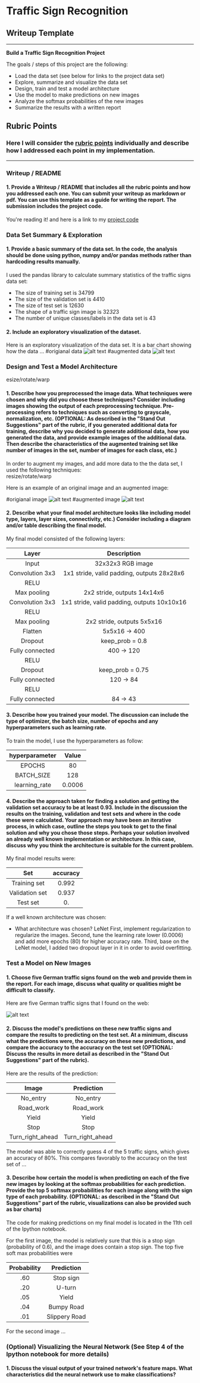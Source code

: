 # **Traffic Sign Recognition** 

## Writeup Template

---

**Build a Traffic Sign Recognition Project**

The goals / steps of this project are the following:
* Load the data set (see below for links to the project data set)
* Explore, summarize and visualize the data set
* Design, train and test a model architecture
* Use the model to make predictions on new images
* Analyze the softmax probabilities of the new images
* Summarize the results with a written report


[//]: # (Image References)

[image1]: ./image_record/image1.png 
[image2]: ./image_record/image2.png 
[image3]: ./image_record/image3.png 
[image4]: ./image_record/image4.png 
[image5]: ./image_record/image5.png 
[image6]: ./image_record/image6.png 

[image7]: ./web_images/images.png


## Rubric Points
### Here I will consider the [rubric points](https://review.udacity.com/#!/rubrics/481/view) individually and describe how I addressed each point in my implementation.  

---
### Writeup / README

#### 1. Provide a Writeup / README that includes all the rubric points and how you addressed each one. You can submit your writeup as markdown or pdf. You can use this template as a guide for writing the report. The submission includes the project code.

You're reading it! and here is a link to my [project code](https://github.com/kevinkkk08/Udacity_self-driving-car-nanodegree/blob/master/Project3_Traffic-Sign-Classifier/Traffic_Sign_Classifier.ipynb)

### Data Set Summary & Exploration

#### 1. Provide a basic summary of the data set. In the code, the analysis should be done using python, numpy and/or pandas methods rather than hardcoding results manually.

I used the pandas library to calculate summary statistics of the traffic
signs data set:

* The size of training set is 34799
* The size of the validation set is 4410
* The size of test set is 12630
* The shape of a traffic sign image is 32*32*3
* The number of unique classes/labels in the data set is 43

#### 2. Include an exploratory visualization of the dataset.

Here is an exploratory visualization of the data set. It is a bar chart showing how the data ...
#origianal data
![alt text][image1]
#augmented data
![alt text][image2]

### Design and Test a Model Architecture
esize/rotate/warp
#### 1. Describe how you preprocessed the image data. What techniques were chosen and why did you choose these techniques? Consider including images showing the output of each preprocessing technique. Pre-processing refers to techniques such as converting to grayscale, normalization, etc. (OPTIONAL: As described in the "Stand Out Suggestions" part of the rubric, if you generated additional data for training, describe why you decided to generate additional data, how you generated the data, and provide example images of the additional data. Then describe the characteristics of the augmented training set like number of images in the set, number of images for each class, etc.)

In order to augment my images, and add more data to the the data set, I used the following techniques:  
resize/rotate/warp 

Here is an example of an original image and an augmented image:

#origianal image
![alt text][image3]
#augmented image
![alt text][image4]

#### 2. Describe what your final model architecture looks like including model type, layers, layer sizes, connectivity, etc.) Consider including a diagram and/or table describing the final model.

My final model consisted of the following layers:

| Layer         		|     Description	        					| 
|:---------------------:|:---------------------------------------------:| 
| Input         		| 32x32x3 RGB image   							| 
| Convolution 3x3     	| 1x1 stride, valid padding, outputs 28x28x6 	|
| RELU					|												|
| Max pooling	      	| 2x2 stride, outputs 14x14x6 				|
| Convolution 3x3     	| 1x1 stride, valid padding, outputs 10x10x16 	|
| RELU					|												|
| Max pooling	      	| 2x2 stride, outputs 5x5x16				|
| Flatten		| 5x5x16 -> 400						   |
| Dropout		| keep_prob = 0.8						 |
| Fully connected		| 400 -> 120				|
| RELU					|				
| Dropout		| keep_prob = 0.75					 |
| Fully connected		| 120 -> 84    	|
| RELU					|				
| Fully connected		| 84 -> 43						|
 


#### 3. Describe how you trained your model. The discussion can include the type of optimizer, the batch size, number of epochs and any hyperparameters such as learning rate.

To train the model, I use the hyperparameters as follow:

| hyperparameter			        |     Value	        					| 
|:---------------------:|:---------------------------------------------:| 
| EPOCHS		        | 80				       |
| BATCH_SIZE					 |	128			       |
| learning_rate		 | 0.0006	      |


#### 4. Describe the approach taken for finding a solution and getting the validation set accuracy to be at least 0.93. Include in the discussion the results on the training, validation and test sets and where in the code these were calculated. Your approach may have been an iterative process, in which case, outline the steps you took to get to the final solution and why you chose those steps. Perhaps your solution involved an already well known implementation or architecture. In this case, discuss why you think the architecture is suitable for the current problem.

My final model results were:

| Set			        |     accuracy	        					| 
|:---------------------:|:---------------------------------------------:| 
| Training set		      | 0.992				       |
| Validation set					 |	0.937			        |
| Test	set          	 | 0.	             |


If a well known architecture was chosen:
* What architecture was chosen? LeNet
First, implement regularization to regularize the images. 
Second, tune the learning rate lower (0.0006) and add more epochs (80) for higher accuracy rate. 
Third, base on the LeNet model, I added two dropout layer in it in order to avoid overfitting.

### Test a Model on New Images

#### 1. Choose five German traffic signs found on the web and provide them in the report. For each image, discuss what quality or qualities might be difficult to classify.

Here are five German traffic signs that I found on the web:

![alt text][image7] 

#### 2. Discuss the model's predictions on these new traffic signs and compare the results to predicting on the test set. At a minimum, discuss what the predictions were, the accuracy on these new predictions, and compare the accuracy to the accuracy on the test set (OPTIONAL: Discuss the results in more detail as described in the "Stand Out Suggestions" part of the rubric).

Here are the results of the prediction:

| Image			        |     Prediction	        					| 
|:---------------------:|:---------------------------------------------:| 
| No_entry      		| No_entry   									| 
| Road_work     			| Road_work 										|
| Yield					| Yield											|
| Stop	      		| Stop				 				|
| Turn_right_ahead			| Turn_right_ahead      							|


The model was able to correctly guess 4 of the 5 traffic signs, which gives an accuracy of 80%. This compares favorably to the accuracy on the test set of ...

#### 3. Describe how certain the model is when predicting on each of the five new images by looking at the softmax probabilities for each prediction. Provide the top 5 softmax probabilities for each image along with the sign type of each probability. (OPTIONAL: as described in the "Stand Out Suggestions" part of the rubric, visualizations can also be provided such as bar charts)

The code for making predictions on my final model is located in the 11th cell of the Ipython notebook.

For the first image, the model is relatively sure that this is a stop sign (probability of 0.6), and the image does contain a stop sign. The top five soft max probabilities were

| Probability         	|     Prediction	        					| 
|:---------------------:|:---------------------------------------------:| 
| .60         			| Stop sign   									| 
| .20     				| U-turn 										|
| .05					| Yield											|
| .04	      			| Bumpy Road					 				|
| .01				    | Slippery Road      							|


For the second image ... 

### (Optional) Visualizing the Neural Network (See Step 4 of the Ipython notebook for more details)
#### 1. Discuss the visual output of your trained network's feature maps. What characteristics did the neural network use to make classifications?


